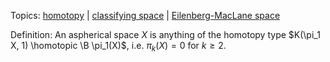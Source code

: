 Topics: [homotopy](Subjects/homotopy%20theory.md) | [classifying space](classifying%20space.md) | [Eilenberg-MacLane space](Eilenberg-MacLane%20space.md)

Definition:
An aspherical space $X$ is anything of the homotopy type $K(\pi_1 X, 1) \homotopic \B \pi_1(X)$, i.e. $\pi_k(X) = 0$ for $k\geq 2$.
